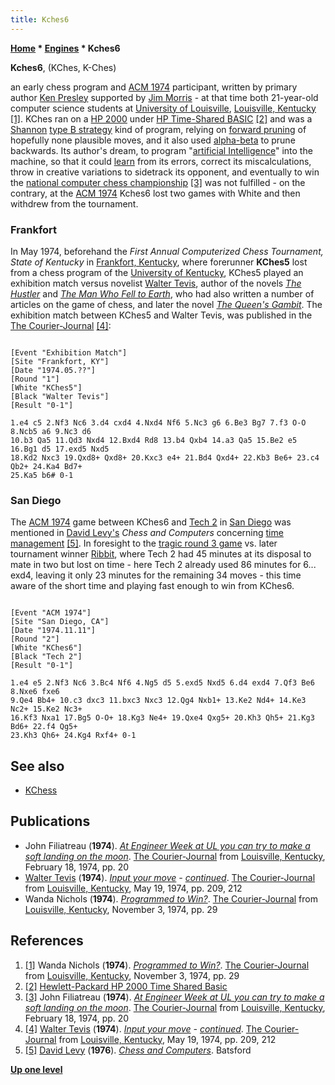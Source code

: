 ```yaml
---
title: Kches6
---
```

**[Home](Home "Home") \* [Engines](Engines "Engines") \* Kches6**


**Kches6**, (KChes, K-Ches)  

an early chess program and [ACM 1974](ACM_1974 "ACM 1974") participant, written by primary author [Ken Presley](index.php?title=Ken_Presley&action=edit&redlink=1 "Ken Presley (page does not exist)") supported by [Jim Morris](index.php?title=Jim_Morris&action=edit&redlink=1 "Jim Morris (page does not exist)") - at that time both 21-year-old computer science students at [University of Louisville](https://en.wikipedia.org/wiki/University_of_Louisville), [Louisville, Kentucky](https://en.wikipedia.org/wiki/Louisville,_Kentucky) <a id="cite-note-1" href="#cite-ref-1">[1]</a>. KChes ran on a [HP 2000](HP_2100 "HP 2100") under [HP Time-Shared BASIC](https://en.wikipedia.org/wiki/HP_Time-Shared_BASIC) <a id="cite-note-2" href="#cite-ref-2">[2]</a> and was a [Shannon](Claude_Shannon "Claude Shannon") [type B strategy](Type_B_Strategy "Type B Strategy") kind of program, relying on [forward pruning](Pruning "Pruning") of hopefully none plausible moves, and it also used [alpha-beta](Alpha-Beta "Alpha-Beta") to prune backwards. Its author's dream, to program "[artificial Intelligence](Artificial_Intelligence "Artificial Intelligence")" into the machine, so that it could [learn](Learning "Learning") from its errors, correct its miscalculations, throw in creative variations to sidetrack its opponent, and eventually to win the [national computer chess championship](ACM_North_American_Computer_Chess_Championship "ACM North American Computer Chess Championship") <a id="cite-note-3" href="#cite-ref-3">[3]</a> was not fulfilled - on the contrary, at the [ACM 1974](ACM_1974 "ACM 1974") Kches6 lost two games with White and then withdrew from the tournament.



### Frankfort


In May 1974, beforehand the *First Annual Computerized Chess Tournament, State of Kentucky* in [Frankfort, Kentucky](https://en.wikipedia.org/wiki/Frankfort,_Kentucky), where forerunner **KChes5** lost from a chess program of the [University of Kentucky](https://en.wikipedia.org/wiki/University_of_Kentucky), KChes5 played an exhibition match versus novelist [Walter Tevis](https://en.wikipedia.org/wiki/Walter_Tevis), author of the novels *[The Hustler](https://en.wikipedia.org/wiki/The_Hustler_(novel))* and *[The Man Who Fell to Earth](https://en.wikipedia.org/wiki/The_Man_Who_Fell_to_Earth_(novel))*, who had also written a number of articles on the game of chess, and later the novel *[The Queen's Gambit](https://en.wikipedia.org/wiki/The_Queen%27s_Gambit_(novel))*. The exhibition match between KChes5 and Walter Tevis, was published in the [The Courier-Journal](https://en.wikipedia.org/wiki/The_Courier-Journal) <a id="cite-note-4" href="#cite-ref-4">[4]</a>:




```

[Event "Exhibition Match"]
[Site "Frankfort, KY"]
[Date "1974.05.??"]
[Round "1"]
[White "KChes5"]
[Black "Walter Tevis"]
[Result "0-1"]

1.e4 c5 2.Nf3 Nc6 3.d4 cxd4 4.Nxd4 Nf6 5.Nc3 g6 6.Be3 Bg7 7.f3 O-O 8.Ncb5 a6 9.Nc3 d6 
10.b3 Qa5 11.Qd3 Nxd4 12.Bxd4 Rd8 13.b4 Qxb4 14.a3 Qa5 15.Be2 e5 16.Bg1 d5 17.exd5 Nxd5 
18.Kd2 Nxc3 19.Qxd8+ Qxd8+ 20.Kxc3 e4+ 21.Bd4 Qxd4+ 22.Kb3 Be6+ 23.c4 Qb2+ 24.Ka4 Bd7+ 
25.Ka5 b6# 0-1

```

### San Diego


The [ACM 1974](ACM_1974 "ACM 1974") game between KChes6 and [Tech 2](Tech "Tech") in [San Diego](https://en.wikipedia.org/wiki/San_Diego) was mentioned in [David Levy's](David_Levy "David Levy") *Chess and Computers* concerning [time management](Time_Management "Time Management") <a id="cite-note-5" href="#cite-ref-5">[5]</a>. In foresight to the [tragic round 3 game](ACM_1974#time "ACM 1974") vs. later tournament winner [Ribbit](Ribbit "Ribbit"), where Tech 2 had 45 minutes at its disposal to mate in two but lost on time - here Tech 2 already used 86 minutes for 6... exd4, leaving it only 23 minutes for the remaining 34 moves - this time aware of the short time and playing fast enough to win from KChes6.




```

[Event "ACM 1974"]
[Site "San Diego, CA"]
[Date "1974.11.11"]
[Round "2"]
[White "KChes6"]
[Black "Tech 2"]
[Result "0-1"]

1.e4 e5 2.Nf3 Nc6 3.Bc4 Nf6 4.Ng5 d5 5.exd5 Nxd5 6.d4 exd4 7.Qf3 Be6 8.Nxe6 fxe6 
9.Qe4 Bb4+ 10.c3 dxc3 11.bxc3 Nxc3 12.Qg4 Nxb1+ 13.Ke2 Nd4+ 14.Ke3 Nc2+ 15.Ke2 Nc3+ 
16.Kf3 Nxa1 17.Bg5 O-O+ 18.Kg3 Ne4+ 19.Qxe4 Qxg5+ 20.Kh3 Qh5+ 21.Kg3 Bd6+ 22.f4 Qg5+ 
23.Kh3 Qh6+ 24.Kg4 Rxf4+ 0-1

```

## See also


* [KChess](KChess "KChess")


## Publications


* John Filiatreau (**1974**). *[At Engineer Week at UL you can try to make a soft landing on the moon](https://www.newspapers.com/newspage/107846183/)*. [The Courier-Journal](https://en.wikipedia.org/wiki/The_Courier-Journal) from [Louisville, Kentucky](https://en.wikipedia.org/wiki/Louisville,_Kentucky), February 18, 1974, pp. 20
* [Walter Tevis](https://en.wikipedia.org/wiki/Walter_Tevis) (**1974**). *[Input your move](https://www.newspapers.com/newspage/108077667/) - [continued](https://www.newspapers.com/newspage/108077688/)*. [The Courier-Journal](https://en.wikipedia.org/wiki/The_Courier-Journal) from [Louisville, Kentucky](https://en.wikipedia.org/wiki/Louisville,_Kentucky), May 19, 1974, pp. 209, 212
* Wanda Nichols (**1974**). *[Programmed to Win?](https://www.newspapers.com/newspage/108064388/)*. [The Courier-Journal](https://en.wikipedia.org/wiki/The_Courier-Journal) from [Louisville, Kentucky](https://en.wikipedia.org/wiki/Louisville,_Kentucky), November 3, 1974, pp. 29


## References


1. <a id="cite-ref-1" href="#cite-note-1">[1]</a> Wanda Nichols (**1974**). *[Programmed to Win?](https://www.newspapers.com/newspage/108064388/)*. [The Courier-Journal](https://en.wikipedia.org/wiki/The_Courier-Journal) from [Louisville, Kentucky](https://en.wikipedia.org/wiki/Louisville,_Kentucky), November 3, 1974, pp. 29
2. <a id="cite-ref-2" href="#cite-note-2">[2]</a> [Hewlett-Packard HP 2000 Time Shared Basic](http://www.decodesystems.com/hp2000/)
3. <a id="cite-ref-3" href="#cite-note-3">[3]</a> John Filiatreau (**1974**). *[At Engineer Week at UL you can try to make a soft landing on the moon](https://www.newspapers.com/newspage/107846183/)*. [The Courier-Journal](https://en.wikipedia.org/wiki/The_Courier-Journal) from [Louisville, Kentucky](https://en.wikipedia.org/wiki/Louisville,_Kentucky), February 18, 1974, pp. 20
4. <a id="cite-ref-4" href="#cite-note-4">[4]</a> [Walter Tevis](https://en.wikipedia.org/wiki/Walter_Tevis) (**1974**). *[Input your move](https://www.newspapers.com/newspage/108077667/) - [continued](https://www.newspapers.com/newspage/108077688/)*. [The Courier-Journal](https://en.wikipedia.org/wiki/The_Courier-Journal) from [Louisville, Kentucky](https://en.wikipedia.org/wiki/Louisville,_Kentucky), May 19, 1974, pp. 209, 212
5. <a id="cite-ref-5" href="#cite-note-5">[5]</a> [David Levy](David_Levy "David Levy") (**1976**). *[Chess and Computers](http://link.springer.com/book/10.1007/978-3-642-85538-2)*. Batsford

**[Up one level](Engines "Engines")**







 
